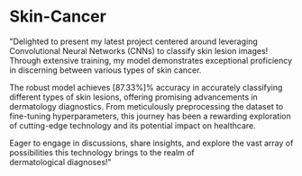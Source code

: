 # Skin-Cancer

"Delighted to present my latest project centered around leveraging Convolutional Neural Networks (CNNs) to classify skin lesion images! Through extensive training, my model demonstrates exceptional proficiency in discerning between various types of skin cancer.

The robust model achieves [87.33%]% accuracy in accurately classifying different types of skin lesions, offering promising advancements in dermatology diagnostics. From meticulously preprocessing the dataset to fine-tuning hyperparameters, this journey has been a rewarding exploration of cutting-edge technology and its potential impact on healthcare.

Eager to engage in discussions, share insights, and explore the vast array of possibilities this technology brings to the realm of dermatological diagnoses!"
